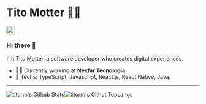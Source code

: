 # Tito Motter :man_technologist:

[<img align="left" alt="titorm | LinkedIn" width="22px" src="https://cdn.jsdelivr.net/npm/simple-icons@v3/icons/linkedin.svg" />][linkedin]

<br>

### Hi there 👋

I'm Tito Motter, a software developer who creates digital experiences.

- :man_technologist: Currently working at **Nexfar Tecnologia**
- :rocket: Techs: TypeScript, Javascript, React.js, React Native, Java.

---

<img alt="titorm's Github Stats" src="https://github-readme-stats.vercel.app/api?username=titorm&show_icons=true&hide_border=true&count_private=true&include_all_commits=true" /><img alt="titorm's Githut TopLangs" src="https://github-readme-stats.vercel.app/api/top-langs/?username=titorm&layout=compact" />

<br>

[linkedin]: https://www.linkedin.com/in/titomotter/

